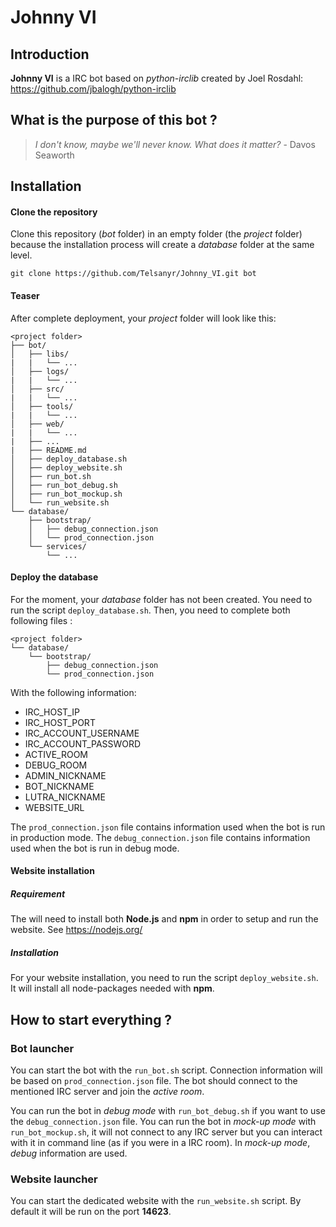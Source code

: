 # Johnny VI

## Introduction

**Johnny VI** is a IRC bot based on *python-irclib* created by Joel Rosdahl: https://github.com/jbalogh/python-irclib

## What is the purpose of this bot ?

> *I don't know, maybe we'll never know. What does it matter?* - Davos Seaworth

## Installation

#### Clone the repository
Clone this repository (*bot* folder) in an empty folder (the *project* folder) because the installation process will create a *database* folder at the same level.

~~~~
git clone https://github.com/Telsanyr/Johnny_VI.git bot
~~~~

#### Teaser 
After complete deployment, your *project* folder will look like this:

~~~~
<project folder>
├── bot/
│   ├── libs/
|   |   └── ...
│   ├── logs/
|   |   └── ...
│   ├── src/
|   |   └── ...
│   ├── tools/
|   |   └── ...
│   ├── web/
|   |   └── ...
|   ├── ...
|   ├── README.md
│   ├── deploy_database.sh
│   ├── deploy_website.sh
│   ├── run_bot.sh
│   ├── run_bot_debug.sh
│   ├── run_bot_mockup.sh
│   └── run_website.sh
└── database/
    ├── bootstrap/
    │   ├── debug_connection.json
    │   └── prod_connection.json
    └── services/
        └── ...
~~~~

#### Deploy the database
For the moment, your *database* folder has not been created. You need to run the script `deploy_database.sh`. Then, you need to complete both following files :
~~~~
<project folder>
└── database/
    └── bootstrap/
        ├── debug_connection.json
        └── prod_connection.json
~~~~

With the following information:
- IRC_HOST_IP
- IRC_HOST_PORT
- IRC_ACCOUNT_USERNAME
- IRC_ACCOUNT_PASSWORD
- ACTIVE_ROOM
- DEBUG_ROOM
- ADMIN_NICKNAME
- BOT_NICKNAME
- LUTRA_NICKNAME
- WEBSITE_URL

The `prod_connection.json` file contains information used when the bot is run in production mode.
The `debug_connection.json` file contains information used when the bot is run in debug mode.

#### Website installation
##### Requirement
The will need to install both **Node.js** and **npm** in order to setup and run the website. See https://nodejs.org/

##### Installation
For your website installation, you need to run the script `deploy_website.sh`. It will install all node-packages needed with **npm**.

## How to start everything ?

### Bot launcher

You can start the bot with the `run_bot.sh` script. Connection information will be based on `prod_connection.json` file. The bot should connect to the mentioned IRC server and join the *active room*.

You can run the bot in *debug mode* with `run_bot_debug.sh` if you want to use the `debug_connection.json` file.
You can run the bot in *mock-up mode* with `run_bot_mockup.sh`, it will not connect to any IRC server but you can interact with it in command line (as if you were in a IRC room). In *mock-up mode*, *debug* information are used.

### Website launcher

You can start the dedicated website with the `run_website.sh` script. By default it will be run on the port **14623**.
